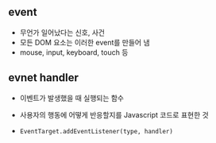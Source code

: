 ## event
- 무언가 일어났다는 신호, 사건
- 모든 DOM 요소는 이러한 event를 만들어 냄
- mouse, input, keyboard, touch 등

## evnet handler
- 이벤트가 발생했을 때 실행되는 함수
- 사용자의 행동에 어떻게 반응할지를 Javascript 코드로 표현한 것
  
- `EventTarget.addEventListener(type, handler)`